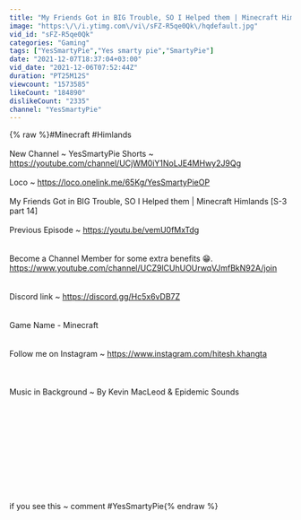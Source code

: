 ```yaml
---
title: "My Friends Got in BIG Trouble, SO I Helped them | Minecraft Himlands part -1 [S-3 part 14]"
image: "https:\/\/i.ytimg.com\/vi\/sFZ-R5qe0Qk\/hqdefault.jpg"
vid_id: "sFZ-R5qe0Qk"
categories: "Gaming"
tags: ["YesSmartyPie","Yes smarty pie","SmartyPie"]
date: "2021-12-07T18:37:04+03:00"
vid_date: "2021-12-06T07:52:44Z"
duration: "PT25M12S"
viewcount: "1573585"
likeCount: "184890"
dislikeCount: "2335"
channel: "YesSmartyPie"
---
```

{% raw %}#Minecraft #Himlands<br /><br />New Channel ~ YesSmartyPie Shorts ~<br /><a rel="nofollow" target="blank" href="https://youtube.com/channel/UCjWM0iY1NoLJE4MHwy2J9Qg">https://youtube.com/channel/UCjWM0iY1NoLJE4MHwy2J9Qg</a><br /><br />Loco ~ <a rel="nofollow" target="blank" href="https://loco.onelink.me/65Kg/YesSmartyPieOP">https://loco.onelink.me/65Kg/YesSmartyPieOP</a><br /><br />My Friends Got in BIG Trouble, SO I Helped them | Minecraft Himlands [S-3 part 14]<br /><br />Previous Episode ~ <a rel="nofollow" target="blank" href="https://youtu.be/vemU0fMxTdg">https://youtu.be/vemU0fMxTdg</a><br /><br /><br />Become a Channel Member for some extra benefits 😁.<br /><a rel="nofollow" target="blank" href="https://www.youtube.com/channel/UCZ9lCUhUOUrwqVJmfBkN92A/join">https://www.youtube.com/channel/UCZ9lCUhUOUrwqVJmfBkN92A/join</a><br /><br /><br />Discord link ~ <a rel="nofollow" target="blank" href="https://discord.gg/Hc5x6vDB7Z">https://discord.gg/Hc5x6vDB7Z</a><br /><br /><br />Game Name - Minecraft<br /><br /><br />Follow me on Instagram ~ <a rel="nofollow" target="blank" href="https://www.instagram.com/hitesh.khangta">https://www.instagram.com/hitesh.khangta</a><br /><br /><br /><br />Music in Background ~ By Kevin MacLeod &amp; Epidemic Sounds<br /><br /><br /><br /><br /><br /><br /><br /><br /><br /><br /><br />if you see this ~ comment #YesSmartyPie{% endraw %}
